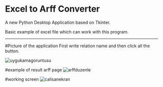 # Excel to Arff Converter

A new Python Desktop Application based on Tkinter.

Basic example of excel file which can work with this program.

---- 

#Picture of the application
First write relation name and then click all the button.

![uygukamagoruntusu](https://user-images.githubusercontent.com/51709223/107128191-dde01780-68cc-11eb-83fe-3b9ad40c09b6.png)

#example of result arff page
![arffduzenle](https://user-images.githubusercontent.com/51709223/107128185-d1f45580-68cc-11eb-9c46-56ee31e1b073.png)

#working screen
![calisanekran](https://user-images.githubusercontent.com/51709223/107128189-db7dbd80-68cc-11eb-9df0-640e615e2fdd.png)


